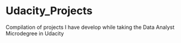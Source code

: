 # Udacity_Projects

Compilation of projects I have develop while taking the Data Analyst Microdegree in Udacity

